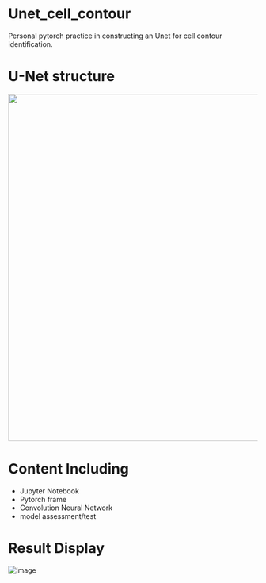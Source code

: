 # Unet_cell_contour
Personal pytorch practice in constructing an Unet for cell contour identification.

# U-Net structure
<img src="https://github.com/user-attachments/assets/bc1bb843-2136-4f62-9696-9fd306d8f3a4" width="700px" length="700px">


# Content Including
- Jupyter Notebook
- Pytorch frame
- Convolution Neural Network
- model assessment/test


# Result Display
![image](https://github.com/user-attachments/assets/d524a573-7352-4697-ab1f-50d990269d87)

